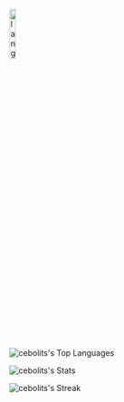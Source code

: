 <p align="left"><img width=15%" src="https://github.com/Cebolits/Cebolits/blob/main/Gifs/gif.gif" alt="lang image here" /></p>


![cebolits's Top Languages](https://github-readme-stats.vercel.app/api/top-langs/?username=cebolits&theme=vision-friendly-dark&show_icons=true&hide_border=true&layout=compact)

![cebolits's Stats](https://github-readme-stats.vercel.app/api?username=cebolits&theme=vision-friendly-dark&show_icons=true&hide_border=true&count_private=true)

![cebolits's Streak](https://github-readme-streak-stats.herokuapp.com/?user=cebolits&theme=vision-friendly-dark&hide_border=true)
